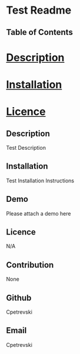 
# Test Readme

## Table of Contents
# [Description](#description)
# [Installation](#installation)
# [Licence](#licence)

## Description
Test Description

## Installation
Test Installation Instructions

## Demo
Please attach a demo here

## Licence
N/A

## Contribution
None

## Github
Cpetrevski

## Email
Cpetrevski